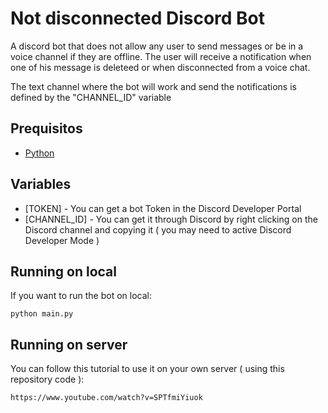 # Not disconnected Discord Bot

A discord bot that does not allow any user to send messages or be in a voice channel if they are offline. The user will receive a notification when one of his message is deleteed or when disconnected from a voice chat.

The text channel where the bot will work and send the notifications is defined by the "CHANNEL_ID" variable

## Prequisitos

-   [Python](https://www.python.org)

## Variables

-   [TOKEN] - You can get a bot Token in the Discord Developer Portal
-   [CHANNEL_ID] - You can get it through Discord by right clicking on the Discord channel and copying it ( you may need to active Discord Developer Mode )

## Running on local

If you want to run the bot on local:

```
python main.py
```

## Running on server

You can follow this tutorial to use it on your own server ( using this repository code ):

```
https://www.youtube.com/watch?v=SPTfmiYiuok
```